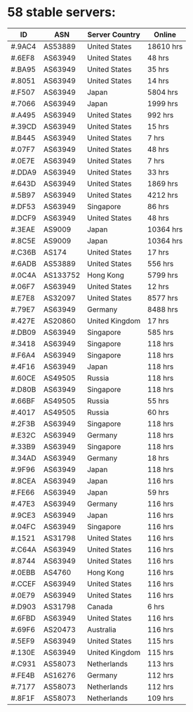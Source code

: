 # 58 stable servers:

| ID | ASN | Server Country | Online |
| ------ | ------ | ------ | ------ |
| #.9AC4 | AS53889 | United States | 18610 hrs |
| #.6EF8 | AS63949 | United States | 48 hrs |
| #.BA95 | AS63949 | United States | 35 hrs |
| #.8051 | AS63949 | United States | 14 hrs |
| #.F507 | AS63949 | Japan | 5804 hrs |
| #.7066 | AS63949 | Japan | 1999 hrs |
| #.A495 | AS63949 | United States | 992 hrs |
| #.39CD | AS63949 | United States | 15 hrs |
| #.B445 | AS63949 | United States | 7 hrs |
| #.07F7 | AS63949 | United States | 48 hrs |
| #.0E7E | AS63949 | United States | 7 hrs |
| #.DDA9 | AS63949 | United States | 33 hrs |
| #.643D | AS63949 | United States | 1869 hrs |
| #.5B97 | AS63949 | United States | 4212 hrs |
| #.DF53 | AS63949 | Singapore | 86 hrs |
| #.DCF9 | AS63949 | United States | 48 hrs |
| #.3EAE | AS9009 | Japan | 10364 hrs |
| #.8C5E | AS9009 | Japan | 10364 hrs |
| #.C36B | AS174 | United States | 17 hrs |
| #.6ADB | AS53889 | United States | 556 hrs |
| #.0C4A | AS133752 | Hong Kong | 5799 hrs |
| #.06F7 | AS63949 | United States | 12 hrs |
| #.E7E8 | AS32097 | United States | 8577 hrs |
| #.79E7 | AS63949 | Germany | 8488 hrs |
| #.427E | AS20860 | United Kingdom | 17 hrs |
| #.DB09 | AS63949 | Singapore | 585 hrs |
| #.3418 | AS63949 | Singapore | 118 hrs |
| #.F6A4 | AS63949 | Singapore | 118 hrs |
| #.4F16 | AS63949 | Japan | 118 hrs |
| #.60CE | AS49505 | Russia | 118 hrs |
| #.D80B | AS63949 | Singapore | 118 hrs |
| #.66BF | AS49505 | Russia | 55 hrs |
| #.4017 | AS49505 | Russia | 60 hrs |
| #.2F3B | AS63949 | Singapore | 118 hrs |
| #.E32C | AS63949 | Germany | 118 hrs |
| #.33B9 | AS63949 | Singapore | 118 hrs |
| #.34AD | AS63949 | Germany | 18 hrs |
| #.9F96 | AS63949 | Japan | 118 hrs |
| #.8CEA | AS63949 | Japan | 116 hrs |
| #.FE66 | AS63949 | Japan | 59 hrs |
| #.47E3 | AS63949 | Germany | 116 hrs |
| #.9CE3 | AS63949 | Japan | 116 hrs |
| #.04FC | AS63949 | Singapore | 116 hrs |
| #.1521 | AS31798 | United States | 116 hrs |
| #.C64A | AS63949 | United States | 116 hrs |
| #.8744 | AS63949 | United States | 116 hrs |
| #.0EBB | AS4760 | Hong Kong | 116 hrs |
| #.CCEF | AS63949 | United States | 116 hrs |
| #.0E79 | AS63949 | United States | 116 hrs |
| #.D903 | AS31798 | Canada | 6 hrs |
| #.6FBD | AS63949 | United States | 116 hrs |
| #.69F6 | AS20473 | Australia | 116 hrs |
| #.5EF9 | AS63949 | United States | 115 hrs |
| #.130E | AS63949 | United Kingdom | 115 hrs |
| #.C931 | AS58073 | Netherlands | 113 hrs |
| #.FE4B | AS16276 | Germany | 112 hrs |
| #.7177 | AS58073 | Netherlands | 112 hrs |
| #.8F1F | AS58073 | Netherlands | 109 hrs |

